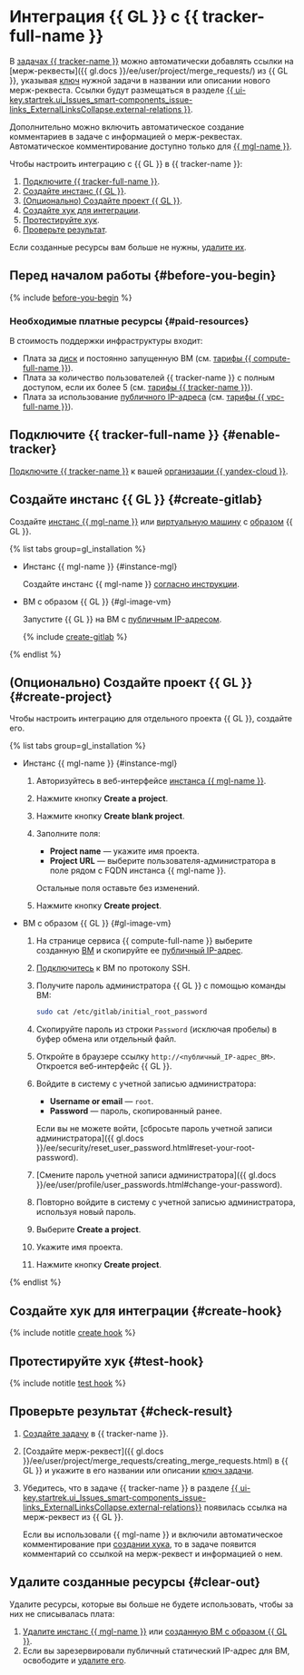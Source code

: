 # Интеграция {{ GL }} с {{ tracker-full-name }}


В [задачах {{ tracker-name }}](../../tracker/about-tracker.md#zadacha) можно автоматически добавлять ссылки на [мерж-реквесты]({{ gl.docs }}/ee/user/project/merge_requests/) из {{ GL }}, указывая [ключ](../../tracker/glossary.md#key) нужной задачи в названии или описании нового мерж-реквеста. Ссылки будут размещаться в разделе [{{ ui-key.startrek.ui_Issues_smart-components_issue-links_ExternalLinksCollapse.external-relations }}](../../tracker/external-links.md).

Дополнительно можно включить автоматическое создание комментариев в задаче с информацией о мерж-реквестах. Автоматическое комментирование доступно только для [{{ mgl-name }}](../../managed-gitlab/).

Чтобы настроить интеграцию с {{ GL }} в {{ tracker-name }}:

1. [Подключите {{ tracker-full-name }}](#enable-tracker).
1. [Создайте инстанс {{ GL }}](#create-gitlab).
1. [(Опционально) Создайте проект {{ GL }}](#create-project).
1. [Создайте хук для интеграции](#create-hook).
1. [Протестируйте хук](#test-hook).
1. [Проверьте результат](#check-result).

Если созданные ресурсы вам больше не нужны, [удалите их](#clear-out).

## Перед началом работы {#before-you-begin}

{% include [before-you-begin](../_tutorials_includes/before-you-begin.md) %}

### Необходимые платные ресурсы {#paid-resources}

В стоимость поддержки инфраструктуры входит:

* Плата за [диск](../../compute/concepts/disk.md) и постоянно запущенную ВМ (см. [тарифы {{ compute-full-name }}](../../compute/pricing.md)).
* Плата за количество пользователей {{ tracker-name }} с полным доступом, если их более 5 (см. [тарифы {{ tracker-name }}](../../tracker/pricing.md)).
* Плата за использование [публичного IP-адреса](../../vpc/concepts/address.md#public-addresses) (см. [тарифы {{ vpc-full-name }}](../../vpc/pricing.md)).

## Подключите {{ tracker-full-name }} {#enable-tracker}

[Подключите {{ tracker-name }}](../../tracker/enable-tracker.md) к вашей [организации {{ yandex-cloud }}](../../organization/).

## Создайте инстанс {{ GL }} {#create-gitlab}

Создайте [инстанс {{ mgl-name }}](../../managed-gitlab/concepts/index.md#instance) или [виртуальную машину](../../compute/concepts/vm.md) с [образом](../../compute/concepts/image.md) {{ GL }}.

{% list tabs group=gl_installation %}

- Инстанс {{ mgl-name }} {#instance-mgl}

    Создайте инстанс {{ mgl-name }} [согласно инструкции](../../managed-gitlab/quickstart.md#instance-create).

- ВМ с образом {{ GL }} {#gl-image-vm}

    Запустите {{ GL }} на ВМ с [публичным IP-адресом](../../vpc/concepts/address.md#public-addresses).

    {% include [create-gitlab](../../_includes/managed-gitlab/create.md) %}

{% endlist %}

## (Опционально) Создайте проект {{ GL }} {#create-project}

Чтобы настроить интеграцию для отдельного проекта {{ GL }}, создайте его.

{% list tabs group=gl_installation %}

- Инстанс {{ mgl-name }} {#instance-mgl}

    1. Авторизуйтесь в веб-интерфейсе [инстанса {{ mgl-name }}](../../managed-gitlab/concepts/index.md#instance).
    1. Нажмите кнопку **Create a project**.
    1. Нажмите кнопку **Create blank project**.
    1. Заполните поля:
        * **Project name** — укажите имя проекта.
        * **Project URL** — выберите пользователя-администратора в поле рядом с FQDN инстанса {{ mgl-name }}.

        Остальные поля оставьте без изменений.
    1. Нажмите кнопку **Create project**.

- ВМ с образом {{ GL }} {#gl-image-vm}

    1. На странице сервиса {{ compute-full-name }} выберите созданную [ВМ](../../compute/concepts/vm.md) и скопируйте ее [публичный IP-адрес](../../vpc/concepts/address.md#public-addresses).
    1. [Подключитесь](../../compute/operations/vm-connect/ssh.md) к ВМ по протоколу SSH.
    1. Получите пароль администратора {{ GL }} с помощью команды ВМ:

        ```bash
        sudo cat /etc/gitlab/initial_root_password
        ```

    1. Скопируйте пароль из строки `Password` (исключая пробелы) в буфер обмена или отдельный файл.
    1. Откройте в браузере ссылку `http://<публичный_IP-адрес_ВМ>`. Откроется веб-интерфейс {{ GL }}.
    1. Войдите в систему с учетной записью администратора:
        * **Username or email** — `root`.
        * **Password** — пароль, скопированный ранее.

        Если вы не можете войти, [сбросьте пароль учетной записи администратора]({{ gl.docs }}/ee/security/reset_user_password.html#reset-your-root-password).
    1. [Смените пароль учетной записи администратора]({{ gl.docs }}/ee/user/profile/user_passwords.html#change-your-password).
    1. Повторно войдите в систему с учетной записью администратора, используя новый пароль.
    1. Выберите **Create a project**.
    1. Укажите имя проекта.
    1. Нажмите кнопку **Create project**.

{% endlist %}

## Создайте хук для интеграции {#create-hook}

{% include notitle [create hook](../../_includes/managed-gitlab/create-hook.md) %}

## Протестируйте хук {#test-hook}

{% include notitle [test hook](../../_includes/managed-gitlab/test-hook.md) %}

## Проверьте результат {#check-result}

1. [Создайте задачу](../../tracker/user/create-ticket.md#create-task) в {{ tracker-name }}.
1. [Создайте мерж-реквест]({{ gl.docs }}/ee/user/project/merge_requests/creating_merge_requests.html) в {{ GL }} и укажите в его названии или описании [ключ задачи](../../tracker/glossary.md#key).
1. Убедитесь, что в задаче {{ tracker-name }} в разделе [{{ ui-key.startrek.ui_Issues_smart-components_issue-links_ExternalLinksCollapse.external-relations}}](../../tracker/external-links.md) появилась ссылка на мерж-реквест из {{ GL }}.

    Если вы использовали {{ mgl-name }} и включили автоматическое комментирование при [создании хука](#create-hook), то в задаче появится комментарий со ссылкой на мерж-реквест и информацией о нем.

## Удалите созданные ресурсы {#clear-out}

Удалите ресурсы, которые вы больше не будете использовать, чтобы за них не списывалась плата:

1. [Удалите инстанс {{ mgl-name }}](../../managed-gitlab/operations/instance/instance-delete.md) или [созданную ВМ с образом {{ GL }}](../../compute/operations/vm-control/vm-delete.md).
1. Если вы зарезервировали публичный статический IP-адрес для ВМ, освободите и [удалите его](../../vpc/operations/address-delete.md).
